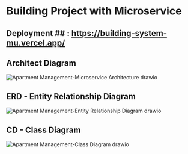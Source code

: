 # Building Project with Microservice #

## Deployment ## : https://building-system-mu.vercel.app/

## Architect Diagram ##
![Apartment Management-Microservice Architecture drawio](https://github.com/user-attachments/assets/e29ce257-7725-49c9-a5dc-8df3f9fa7eb6)

## ERD - Entity Relationship Diagram ##
![Apartment Management-Entity Relationship Diagram drawio](https://github.com/user-attachments/assets/b1c79020-9239-4fe7-94e3-5135056c2699)

## CD - Class Diagram ##
![Apartment Management-Class Diagram drawio](https://github.com/user-attachments/assets/e1af8ccd-5252-4efc-bd39-f8c1b299443a)
